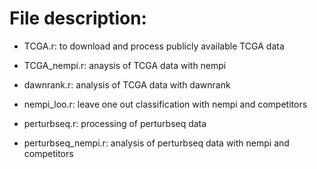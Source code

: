 # File description:

- TCGA.r: to download and process publicly available TCGA data

- TCGA_nempi.r: anaysis of TCGA data with nempi

- dawnrank.r: analysis of TCGA data with dawnrank

- nempi_loo.r: leave one out classification with nempi and competitors

- perturbseq.r: processing of perturbseq data

- perturbseq_nempi.r: analysis of perturbseq data with nempi and competitors